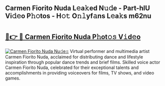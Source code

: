 ## Carmen Fiorito Nuda L𝚎a𝚔ed N𝚞𝚍e - Part-hlU Vi𝚍𝚎o P𝚑𝚘tos - H𝚘𝚝 O𝚗𝚕yf𝚊ns L𝚎a𝚔s m62nu

# <h2><a href="http://kf5f3fk.oniu.top/?m=Carmen+Fiorito+Nuda">🔗👉 🔴 Carmen Fiorito Nuda P𝚑ot𝚘𝚜 V𝚒d𝚎o</a></h2>

[![Carmen Fiorito Nuda Nu𝚍e𝚜](https://i.imgur.com/0qMVB7G.gif)](http://kf5f3fk.oniu.top/?m=Carmen+Fiorito+Nuda)
Virtual performer and multimedia artist Carmen Fiorito Nuda, acclaimed for distributing dance and lifestyle inspiration through popular dance trends and brief films. Skilled voice actor Carmen Fiorito Nuda, celebrated for their exceptional talents and accomplishments in providing voiceovers for films, TV shows, and video games.  
